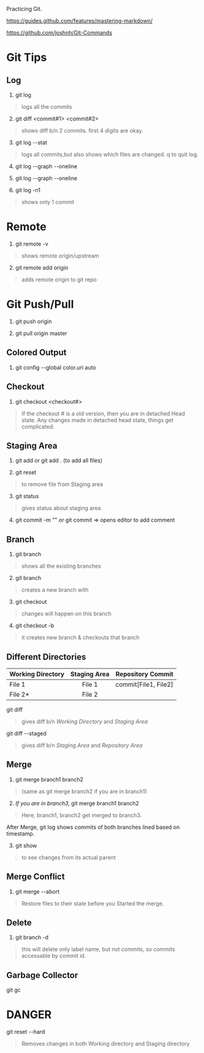 Practicing Git.

https://guides.github.com/features/mastering-markdown/

https://github.com/joshnh/Git-Commands

# Git Tips

## Log

1. git log  

> logs all the commits

2. git diff <commit#1> <commit#2>

> shows diff b/n 2 commits. first 4 digits are okay.

3. git log --stat

> logs all commits,but also shows which files are changed.
> q to quit log.

4. git log --graph --oneline <branch-name> <branch-name>
 
5. git log --graph --oneline 

6. git log -n1
> shows only 1 commit

# Remote 

1. git remote -v
> shows remote origin/upstream

2. git remote add origin <url>
> adds remote origin to git repo
 
# Git Push/Pull

1. git push origin <branch-name>

2. git pull origin master <branch-name-of-remote-Origin>

## Colored Output

1. git config --global color.uri auto

## Checkout

1. git checkout <checkout#>

> If the checkout # is a old version, then you are in detached Head state. Any changes made in detached head state, things get complicated.

## Staging Area

1. git add <filename> or git add . (to add all files)
 
2. git reset <file name>
> to remove file from Staging area
  
3. git status
> gives status about staging area

4. git commit -m "<comment>"  or git commit => opens editor to add comment
  
## Branch

1. git branch
> shows all the existing branches

2. git branch <name>
> creates a new branch with <name>
 
3. git checkout <branch-name>
> changes will happen on this branch
 
4. git checkout -b <new-branch-name>
> it creates new branch & checkouts that branch


## Different Directories

| Working Directory | Staging Area  | Repository Commit  |
| ----------------- |:-------------:| ------------------:|
| File 1      | File 1 | commit[File1, File2] |
| File 2*     | File 2 |                      |
   
  
   git diff
   > gives diff b/n *Working Directory* and *Staging Area*
   
   git diff --staged
   > gives diff b/n *Staging Area* and *Repository Area*
   
## Merge

1. git merge branch1 branch2 
> (same as git merge branch2 if you are in branch1)

2. *If you are in branch3,* 
   git merge branch1 branch2
> Here, branch1, branch2 get merged to branch3.

After Merge, git log shows commits of both branches lined based on timestamp.

3. git show <commit>
> to see changes from its actual parent
 
## Merge Conflict

1. git merge --abort
> Restore files to their state before you Started the merge.
 
 
## Delete

1. git branch -d <branch-name>
> this will delete only label name, but not commits, so commits accessable by commit id.
 
## Garbage Collector

git gc

# DANGER

git reset --hard
> Removes changes in both Working directory and Staging directory
